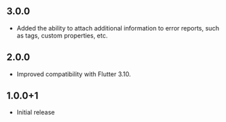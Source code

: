 ## 3.0.0

* Added the ability to attach additional information to error reports, such as tags, custom properties, etc.

## 2.0.0

* Improved compatibility with Flutter 3.10.

## 1.0.0+1

* Initial release
